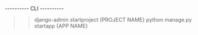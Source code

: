 ---------- CLI ----------
>> django-admin startproject {PROJECT NAME}
>> python manage.py startapp {APP NAME}